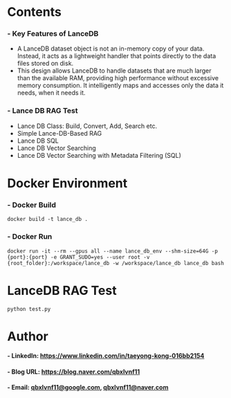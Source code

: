 Contents
=============

### - Key Features of LanceDB
   * A LanceDB dataset object is not an in-memory copy of your data. Instead, it acts as a lightweight handler that points directly to the data files stored on disk.
   * This design allows LanceDB to handle datasets that are much larger than the available RAM, providing high performance without excessive memory consumption. It intelligently maps and accesses only the data it needs, when it needs it.

### - Lance DB RAG Test
   * Lance DB Class: Build, Convert, Add, Search etc.
   * Simple Lance-DB-Based RAG
   * Lance DB SQL
   * Lance DB Vector Searching
   * Lance DB Vector Searching with Metadata Filtering (SQL)


Docker Environment
=============

### - Docker Build

```
docker build -t lance_db .
```

### - Docker Run

```
docker run -it --rm --gpus all --name lance_db_env --shm-size=64G -p {port}:{port} -e GRANT_SUDO=yes --user root -v {root_folder}:/workspace/lance_db -w /workspace/lance_db lance_db bash
```


LanceDB RAG Test
=============
      
```
python test.py
```


Author
=============

#### - LinkedIn: https://www.linkedin.com/in/taeyong-kong-016bb2154

#### - Blog URL: https://blog.naver.com/qbxlvnf11

#### - Email: qbxlvnf11@google.com, qbxlvnf11@naver.com

